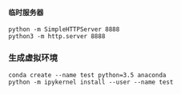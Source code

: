 #### 临时服务器

``` 
python -m SimpleHTTPServer 8888
python3 -m http.server 8888
```

### 生成虚拟环境

```
conda create --name test python=3.5 anaconda
python -m ipykernel install --user --name test
```


